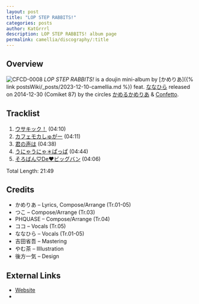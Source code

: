```yaml
---
layout: post
title: "LOP STEP RABBITS!"
categories: posts
author: KatGrrrl
description: LOP STEP RABBITS! album page
permalink: camellia/discography/:title
---
```


## Overview

![CFCD-0008](/assets/images/camellia/albums/CFCD-0008.jpg)
*LOP STEP RABBITS!* is a doujin mini-album by [かめりあ]({% link postsWiki/_posts/2023-12-10-camellia.md %}) feat. [ななひら](#) released on 2014-12-30 (Comiket 87) by the circles [かめるかめりあ](#) & [Confetto](#).

## Tracklist

1. [ウサキック！](<{% link postsInclude/_posts/camellia/songs/Usakick/2024-02-20-Usakick.md %}>) (04:10)
2. [カフェモカしゅがー](<{% link postsInclude/_posts/camellia/songs/Cafe-Mocha-Sugar/2024-02-20-Cafe-Mocha-Sugar.md %}>) (04:11)
3. [君の声は](<{% link postsInclude/_posts/camellia/songs/Kimi-no-Koe-wa/2024-02-20-Kimi-no-Koe-wa.md %}>) (04:38)
4. [うにゃうにゃ＊ぱっぱ](<{% link postsInclude/_posts/camellia/songs/Unya-Unya-Pappa/2024-02-20-Unya-Unya-Pappa.md %}>) (04:44)
5. [そろばん♡De♥ビッグバン](<{% link postsInclude/_posts/camellia/songs/Soroban-De-Big-Bang/Soroban-De-Big-Bang.md %}>) (04:06)

Total Length: 21:49

## Credits

* かめりあ – Lyrics, Compose/Arrange (Tr.01-05)
* つこ – Compose/Arrange (Tr.03)
* PHQUASE – Compose/Arrange (Tr.04)
* ココ – Vocals (Tr.05)
* ななひら – Vocals (Tr.01-05)
* 吉田省吾 – Mastering
* やむ茶 – Illlustration
* 後方一気 – Design

## External Links

* [Website](https://kc-rabbits.tumblr.com/)
*

